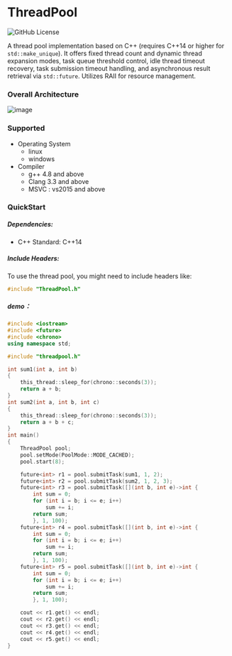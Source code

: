 # ThreadPool
![GitHub License](https://img.shields.io/github/license/xykCs/ThreadPool)

A thread pool implementation based on C++ (requires C++14 or higher for `std::make_unique`). It offers fixed thread count and dynamic thread expansion modes, task queue threshold control, idle thread timeout recovery, task submission timeout handling, and asynchronous result retrieval via `std::future`. Utilizes RAII for resource management.

### Overall Architecture
![image](https://github.com/user-attachments/assets/40297838-98b7-4e18-b8ea-f92d43b9ab1a)
### Supported
- Operating System
    - linux
    - windows
 - Compiler
     - g++ 4.8 and above
     - Clang 3.3 and above
     - MSVC : vs2015 and above
### QuickStart
##### Dependencies:
- C++ Standard: C++14
##### Include Headers:
To use the thread pool, you might need to include headers like:
```cpp
#include "ThreadPool.h"
```
##### demo：
```cpp
#include <iostream>
#include <future>
#include <chrono>
using namespace std;

#include "threadpool.h"

int sum1(int a, int b)
{
    this_thread::sleep_for(chrono::seconds(3));
    return a + b;
}
int sum2(int a, int b, int c)
{
    this_thread::sleep_for(chrono::seconds(3));
    return a + b + c;
}
int main()
{
    ThreadPool pool;
    pool.setMode(PoolMode::MODE_CACHED);
    pool.start(8);

    future<int> r1 = pool.submitTask(sum1, 1, 2);
    future<int> r2 = pool.submitTask(sum2, 1, 2, 3);
    future<int> r3 = pool.submitTask([](int b, int e)->int {
        int sum = 0;
        for (int i = b; i <= e; i++)
            sum += i;
        return sum;
        }, 1, 100);
    future<int> r4 = pool.submitTask([](int b, int e)->int {
        int sum = 0;
        for (int i = b; i <= e; i++)
            sum += i;
        return sum;
        }, 1, 100);
    future<int> r5 = pool.submitTask([](int b, int e)->int {
        int sum = 0;
        for (int i = b; i <= e; i++)
            sum += i;
        return sum;
        }, 1, 100);

    cout << r1.get() << endl;
    cout << r2.get() << endl;
    cout << r3.get() << endl;
    cout << r4.get() << endl;
    cout << r5.get() << endl;
}
```




